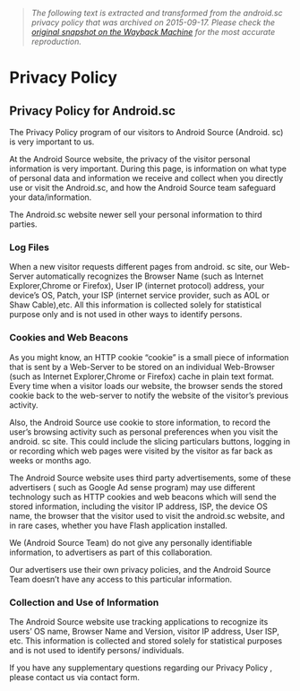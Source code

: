 > *The following text is extracted and transformed from the android.sc privacy policy that was archived on 2015-09-17. Please check the [original snapshot on the Wayback Machine](https://web.archive.org/web/20150917004046id_/http%3A//android.sc/privacy-policy) for the most accurate reproduction.*

# Privacy Policy

## Privacy Policy for Android.sc

The Privacy Policy program of our visitors to Android Source (Android. sc) is very important to us.

At the Android Source website, the privacy of the visitor personal information is very important. During this page, is information on what type of personal data and information we receive and collect when you directly use or visit the Android.sc, and how the Android Source team safeguard your data/information.

The Android.sc website newer sell your personal information to third parties.

### Log Files

When a new visitor requests different pages from android. sc site, our Web-Server automatically recognizes the Browser Name (such as Internet Explorer,Chrome or Firefox), User IP (internet protocol) address, your device’s OS, Patch, your ISP (internet service provider, such as AOL or Shaw Cable),etc. All this information is collected solely for statistical purpose only and is not used in other ways to identify persons.

### Cookies and Web Beacons

As you might know, an HTTP cookie “cookie” is a small piece of information that is sent by a Web-Server to be stored on an individual Web-Browser (such as Internet Explorer,Chrome or Firefox) cache in plain text format. Every time when a visitor loads our website, the browser sends the stored cookie back to the web-server to notify the website of the visitor’s previous activity.

Also, the Android Source use cookie to store information, to record the user’s browsing activity such as personal preferences when you visit the android. sc site. This could include the slicing particulars buttons, logging in or recording which web pages were visited by the visitor as far back as weeks or months ago.

The Android Source website uses third party advertisements, some of these advertisers ( such as Google Ad sense program) may use different technology such as HTTP cookies and web beacons which will send the stored information, including the visitor IP address, ISP, the device OS name, the browser that the visitor used to visit the android.sc website, and in rare cases, whether you have Flash application installed.

We (Android Source Team) do not give any personally identifiable information, to advertisers as part of this collaboration.

Our advertisers use their own privacy policies, and the Android Source Team doesn’t have any access to this particular information.

### Collection and Use of Information

The Android Source website use tracking applications to recognize its users’ OS name, Browser Name and Version, visitor IP address, User ISP, etc. This information is collected and stored solely for statistical purposes and is not used to identify persons/ individuals.

If you have any supplementary questions regarding our Privacy Policy , please contact us via contact form.
